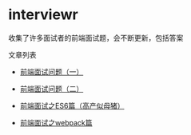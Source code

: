 # interviewr
收集了许多面试者的前端面试题，会不断更新，包括答案

文章列表
* [前端面试问题（一）](https://github.com/skychenbo/interviewr/issues/1)

* [前端面试问题（二）](https://github.com/skychenbo/interviewr/issues/2)

* [前端面试之ES6篇（高产似母猪）](https://github.com/skychenbo/interviewr/issues/3)

* [前端面试之webpack篇](https://github.com/skychenbo/interviewr/issues/4)


